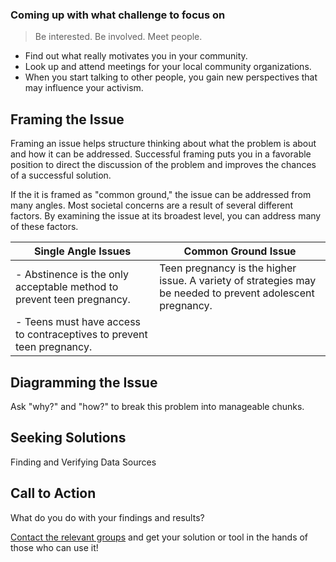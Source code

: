 ### Coming up with what challenge to focus on

> Be interested. Be involved. Meet people.

* Find out what really motivates you in your community.
* Look up and attend meetings for your local community organizations. 
* When you start talking to other people, you gain new perspectives that may influence your activism.


## Framing the Issue

Framing an issue helps structure thinking about what the problem is about and how it can be addressed. Successful framing puts you in a favorable position to direct the discussion of the problem and improves the chances of a successful solution. 

If the it is framed as "common ground," the issue can be addressed from many angles. Most societal concerns are a result of several different factors. By examining the issue at its broadest level, you can address many of these factors.

Single Angle Issues|Common Ground Issue
---|---
- Abstinence is the only acceptable method to prevent teen pregnancy. | Teen pregnancy is the higher issue. A variety of strategies may be needed to prevent adolescent pregnancy.
- Teens must have access to contraceptives to prevent teen pregnancy. | 


## Diagramming the Issue

Ask "why?" and "how?" to break this problem into manageable chunks.


## Seeking Solutions

Finding and Verifying Data Sources


## Call to Action

What do you do with your findings and results? 

[Contact the relevant groups](https://github.com/CodeForPittsburgh/Activism) and get your solution or tool in the hands of those who can use it!

